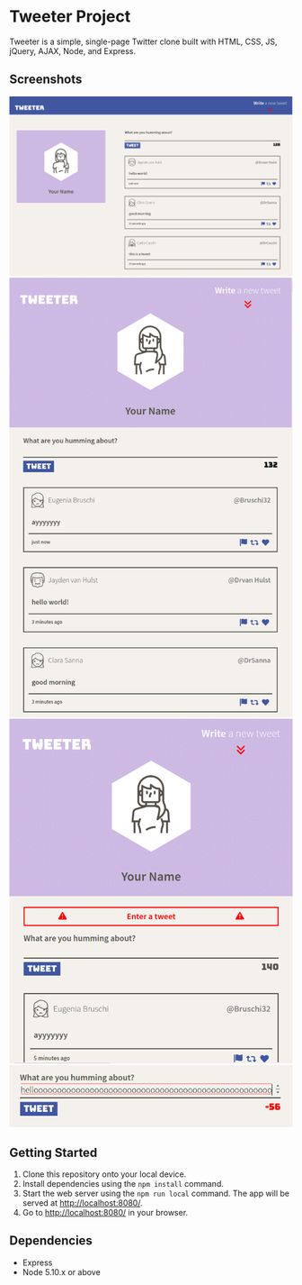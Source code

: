 # Tweeter Project

Tweeter is a simple, single-page Twitter clone built with HTML, CSS, JS, jQuery, AJAX, Node, and Express.

## Screenshots

!["Screenshot of desktop page"](./docs/desktop_page.png)
!["Screenshot of tablet format"](./docs/tablet_format.png)
!["Screenshot of error message on tablet format"](./docs/tablet_error_message.png)
!["Screenshot of character limit"](./docs/tweet_box_character_limit.png)

## Getting Started

1. Clone this repository onto your local device.
2. Install dependencies using the `npm install` command.
3. Start the web server using the `npm run local` command. The app will be served at <http://localhost:8080/>.
4. Go to <http://localhost:8080/> in your browser.

## Dependencies

- Express
- Node 5.10.x or above
